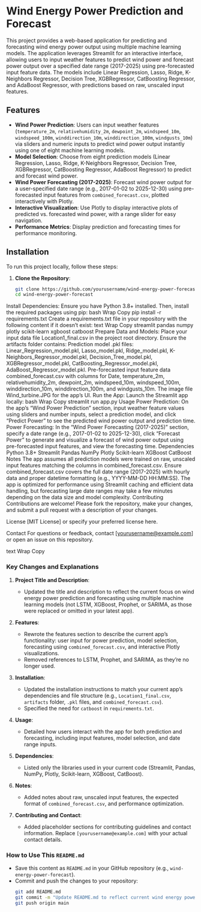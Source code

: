 # Wind Energy Power Prediction and Forecast

This project provides a web-based application for predicting and forecasting wind energy power output using multiple machine learning models. The application leverages Streamlit for an interactive interface, allowing users to input weather features to predict wind power and forecast power output over a specified date range (2017-2025) using pre-forecasted input feature data. The models include Linear Regression, Lasso, Ridge, K-Neighbors Regressor, Decision Tree, XGBRegressor, CatBoosting Regressor, and AdaBoost Regressor, with predictions based on raw, unscaled input features.

## Features

- **Wind Power Prediction**: Users can input weather features (`temperature_2m`, `relativehumidity_2m`, `dewpoint_2m`, `windspeed_10m`, `windspeed_100m`, `winddirection_10m`, `winddirection_100m`, `windgusts_10m`) via sliders and numeric inputs to predict wind power output instantly using one of eight machine learning models.
- **Model Selection**: Choose from eight prediction models (Linear Regression, Lasso, Ridge, K-Neighbors Regressor, Decision Tree, XGBRegressor, CatBoosting Regressor, AdaBoost Regressor) to predict and forecast wind power.
- **Wind Power Forecasting (2017-2025)**: Forecast wind power output for a user-specified date range (e.g., 2017-01-02 to 2025-12-30) using pre-forecasted input features from `combined_forecast.csv`, plotted interactively with Plotly.
- **Interactive Visualization**: Use Plotly to display interactive plots of predicted vs. forecasted wind power, with a range slider for easy navigation.
- **Performance Metrics**: Display prediction and forecasting times for performance monitoring.

## Installation

To run this project locally, follow these steps:

1. **Clone the Repository**:
   ```bash
   git clone https://github.com/yourusername/wind-energy-power-forecast.git
   cd wind-energy-power-forecast
Install Dependencies: Ensure you have Python 3.8+ installed. Then, install the required packages using pip:
bash
Wrap
Copy
pip install -r requirements.txt
Create a requirements.txt file in your repository with the following content if it doesn’t exist:
text
Wrap
Copy
streamlit
pandas
numpy
plotly
scikit-learn
xgboost
catboost
Prepare Data and Models:
Place your input data file Location1_final.csv in the project root directory.
Ensure the artifacts folder contains:
Prediction model .pkl files: Linear_Regression_model.pkl, Lasso_model.pkl, Ridge_model.pkl, K-Neighbors_Regressor_model.pkl, Decision_Tree_model.pkl, XGBRegressor_model.pkl, CatBoosting_Regressor_model.pkl, AdaBoost_Regressor_model.pkl.
Pre-forecasted input feature data combined_forecast.csv with columns for Date, temperature_2m, relativehumidity_2m, dewpoint_2m, windspeed_10m, windspeed_100m, winddirection_10m, winddirection_100m, and windgusts_10m.
The image file Wind_turbine.JPG for the app’s UI.
Run the App: Launch the Streamlit app locally:
bash
Wrap
Copy
streamlit run app.py
Usage
Power Prediction: On the app’s “Wind Power Prediction” section, input weather feature values using sliders and number inputs, select a prediction model, and click “Predict Power” to see the predicted wind power output and prediction time.
Power Forecasting: In the “Wind Power Forecasting (2017-2025)” section, specify a date range (e.g., 2017-01-02 to 2025-12-30), click “Forecast Power” to generate and visualize a forecast of wind power output using pre-forecasted input features, and view the forecasting time.
Dependencies
Python 3.8+
Streamlit
Pandas
NumPy
Plotly
Scikit-learn
XGBoost
CatBoost
Notes
The app assumes all prediction models were trained on raw, unscaled input features matching the columns in combined_forecast.csv.
Ensure combined_forecast.csv covers the full date range (2017-2025) with hourly data and proper datetime formatting (e.g., YYYY-MM-DD HH:MM:SS).
The app is optimized for performance using Streamlit caching and efficient data handling, but forecasting large date ranges may take a few minutes depending on the data size and model complexity.
Contributing
Contributions are welcome! Please fork the repository, make your changes, and submit a pull request with a description of your changes.

License
[MIT License] or specify your preferred license here.

Contact
For questions or feedback, contact [yourusername@example.com] or open an issue on this repository.

text
Wrap
Copy

### Key Changes and Explanations
1. **Project Title and Description**:
   - Updated the title and description to reflect the current focus on wind energy power prediction and forecasting using multiple machine learning models (not LSTM, XGBoost, Prophet, or SARIMA, as those were replaced or omitted in your latest app).

2. **Features**:
   - Rewrote the features section to describe the current app’s functionality: user input for power prediction, model selection, forecasting using `combined_forecast.csv`, and interactive Plotly visualizations.
   - Removed references to LSTM, Prophet, and SARIMA, as they’re no longer used.

3. **Installation**:
   - Updated the installation instructions to match your current app’s dependencies and file structure (e.g., `Location1_final.csv`, `artifacts` folder, `.pkl` files, and `combined_forecast.csv`).
   - Specified the need for `catboost` in `requirements.txt`.

4. **Usage**:
   - Detailed how users interact with the app for both prediction and forecasting, including input features, model selection, and date range inputs.

5. **Dependencies**:
   - Listed only the libraries used in your current code (Streamlit, Pandas, NumPy, Plotly, Scikit-learn, XGBoost, CatBoost).

6. **Notes**:
   - Added notes about raw, unscaled input features, the expected format of `combined_forecast.csv`, and performance optimization.

7. **Contributing and Contact**:
   - Added placeholder sections for contributing guidelines and contact information. Replace `[yourusername@example.com]` with your actual contact details.

### How to Use This `README.md`
- Save this content as `README.md` in your GitHub repository (e.g., `wind-energy-power-forecast`).
- Commit and push the changes to your repository:
  ```bash
  git add README.md
  git commit -m "Update README.md to reflect current wind energy power prediction and forecast project"
  git push origin main
